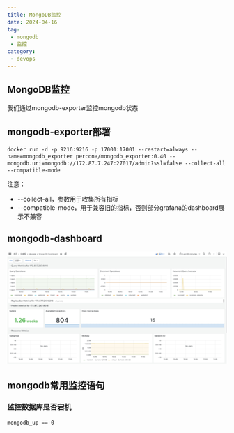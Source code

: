```yaml
---
title: MongoDB监控
date: 2024-04-16
tag:
 - mongodb
 - 监控
category:
 - devops
---
```


## MongoDB监控

我们通过mongodb-exporter监控mongodb状态

## mongodb-exporter部署

```shell
docker run -d -p 9216:9216 -p 17001:17001 --restart=always --name=mongodb_exporter percona/mongodb_exporter:0.40 --mongodb.uri=mongodb://172.87.7.247:27017/admin?ssl=false --collect-all --compatible-mode
```

注意：

- --collect-all，参数用于收集所有指标
- --compatible-mode，用于兼容旧的指标，否则部分grafana的dashboard展示不兼容

## mongodb-dashboard

![mongodb-dashboard](./images/mongodb-dashboard.png)

## mongodb常用监控语句

### 监控数据库是否宕机

```promQL
mongodb_up == 0
```


